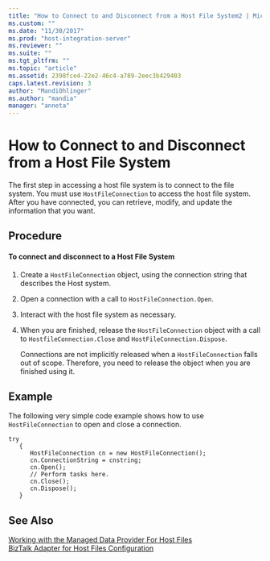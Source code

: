 ```yaml
---
title: "How to Connect to and Disconnect from a Host File System2 | Microsoft Docs"
ms.custom: ""
ms.date: "11/30/2017"
ms.prod: "host-integration-server"
ms.reviewer: ""
ms.suite: ""
ms.tgt_pltfrm: ""
ms.topic: "article"
ms.assetid: 2398fce4-22e2-46c4-a789-2eec3b429403
caps.latest.revision: 3
author: "MandiOhlinger"
ms.author: "mandia"
manager: "anneta"
---
```

# How to Connect to and Disconnect from a Host File System
The first step in accessing a host file system is to connect to the file system. You must use `HostFileConnection` to access the host file system. After you have connected, you can retrieve, modify, and update the information that you want.  
  
## Procedure  
  
#### To connect and disconnect to a Host File System  
  
1.  Create a `HostFileConnection` object, using the connection string that describes the Host system.  
  
2.  Open a connection with a call to `HostFileConnection.Open`.  
  
3.  Interact with the host file system as necessary.  
  
4.  When you are finished, release the `HostFileConnection` object with a call to `HostfileConnection.Close` and `HostFileConnection.Dispose`.  
  
     Connections are not implicitly released when a `HostFileConnection` falls out of scope. Therefore, you need to release the object when you are finished using it.  
  
## Example  
 The following very simple code example shows how to use `HostFileConnection` to open and close a connection.  
  
```  
try  
   {  
      HostFileConnection cn = new HostFileConnection();  
      cn.ConnectionString = cnstring;  
      cn.Open();  
      // Perform tasks here.  
      cn.Close();  
      cn.Dispose();  
   }  
```  
  
## See Also  
 [Working with the Managed Data Provider For Host Files](../core/working-with-the-managed-data-provider-for-host-files1.md)   
 [BizTalk Adapter for Host Files Configuration](../HIS2010/biztalk-adapter-for-host-files-configuration2.md)